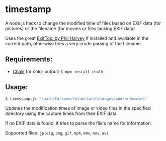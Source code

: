 # timestamp
A node.js hack to change the modified time of files based on EXIF data (for pictures) or the filename (for movies or files lacking EXIF data)

Uses the great [ExifTool by Phil Harvey](https://www.sno.phy.queensu.ca/~phil/exiftool/) if installed and available in the current path, otherwise tries a very crude parsing of the filename.

## Requirements:
- [Chalk](https://github.com/chalk/chalk) for color output: `$ npm install chalk` 

## Usage:
```bash
$ timestamp.js "/path/to/some/folder/with/images/and/or/movies"
```

Updates the modification times of image or video files in the specified directory using the capture times from their EXIF data.

If no EXIF data is found, it tries to parse the file's name for information.

Supported files: `jp(e)g`, `png`, `gif`, `mp4`, `m4v`, `mov`, `avi`
